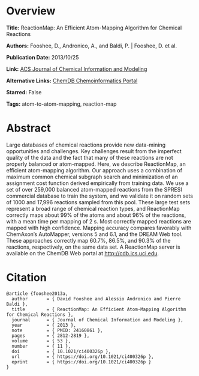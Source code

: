 # Overview
**Title:**
ReactionMap: An Efficient Atom-Mapping Algorithm for Chemical Reactions

**Authors:**
Fooshee, D., Andronico, A., and Baldi, P. |
Fooshee, D. et al.

**Publication Date:**
2013/10/25

**Link:**
[ACS Journal of Chemical Information and Modeling](https://pubs.acs.org/doi/10.1021/ci400326p)

**Alternative Links:**
[ChemDB Chemoinformatics Portal](https://cdb.ics.uci.edu)

**Starred:**
False

**Tags:**
atom-to-atom-mapping, reaction-map


# Abstract
Large databases of chemical reactions provide new data-mining opportunities and challenges.
Key challenges result from the imperfect quality of the data and the fact that many of these reactions are not properly balanced or atom-mapped.
Here, we describe ReactionMap, an efficient atom-mapping algorithm.
Our approach uses a combination of maximum common chemical subgraph search and minimization of an assignment cost function derived empirically from training data.
We use a set of over 259,000 balanced atom-mapped reactions from the SPRESI commercial database to train the system, and we validate it on random sets of 1000 and 17,996 reactions sampled from this pool.
These large test sets represent a broad range of chemical reaction types, and ReactionMap correctly maps about 99% of the atoms and about 96% of the reactions, with a mean time per mapping of 2 s.
Most correctly mapped reactions are mapped with high confidence.
Mapping accuracy compares favorably with ChemAxon’s AutoMapper, versions 5 and 6.1, and the DREAM Web tool.
These approaches correctly map 60.7%, 86.5%, and 90.3% of the reactions, respectively, on the same data set.
A ReactionMap server is available on the ChemDB Web portal at http://cdb.ics.uci.edu.


# Citation
```
@article {fooshee2013a,
  author       = { David Fooshee and Alessio Andronico and Pierre Baldi },
  title        = { ReactionMap: An Efficient Atom-Mapping Algorithm for Chemical Reactions },
  journal      = { Journal of Chemical Information and Modeling },
  year         = { 2013 },
  note         = { PMID: 24160861 },
  pages        = { 2812-2819 },
  volume       = { 53 },
  number       = { 11 },
  doi          = { 10.1021/ci400326p },
  url          = { https://doi.org/10.1021/ci400326p },
  eprint       = { https://doi.org/10.1021/ci400326p }
}
```

